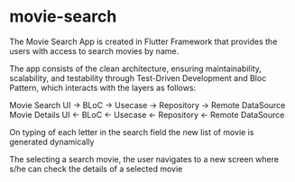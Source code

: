 # movie-search



The Movie Search App is created in Flutter Framework that provides the users with access to search movies by name.

The app consists of the clean architecture, ensuring maintainability, scalability, and testability through Test-Driven Development and Bloc Pattern, which interacts with the layers as follows:

Movie Search
UI -> BLoC -> Usecase -> Repository -> Remote DataSource
Movie Details
UI <- BLoC <- Usecase <- Repository <- Remote DataSource

On typing of each letter in the search field the new list of movie is generated dynamically

The selecting a search movie, the user navigates to a new screen where s/he can check the details of a selected movie
